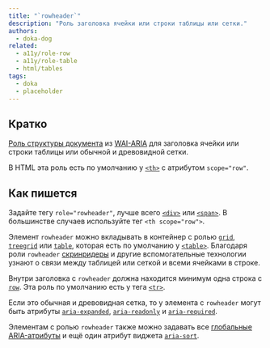 ```yaml
---
title: "`rowheader`"
description: "Роль заголовка ячейки или строки таблицы или сетки."
authors:
  - doka-dog
related:
  - a11y/role-row
  - a11y/role-table
  - html/tables
tags:
  - doka
  - placeholder
---
```


## Кратко

[Роль структуры документа](/a11y/aria-roles/#roli-struktury-dokumenta) из [WAI-ARIA](/a11y/aria-intro/#specifikaciya) для заголовка ячейки или строки таблицы или обычной и древовидной сетки.

В HTML эта роль есть по умолчанию у [`<th>`](/html/tables/#th) с атрибутом `scope="row"`.

## Как пишется

Задайте тегу `role="rowheader"`, лучше всего [`<div>`](/html/div/) или [`<span>`](/html/span/). В большинстве случаев используйте тег `<th scope="row">`.

Элемент `rowheader` можно вкладывать в контейнер с ролью [`grid`](/a11y/role-grid/), [`treegrid`](/a11y/role-treegrid/) или [`table`](/a11y/role-table/), которая есть по умолчанию у [`<table>`](/html/tables/). Благодаря роли `rowheader` [скринридеры](/a11y/screenreaders/) и другие вспомогательные технологии узнают о связи между таблицей или сеткой и всеми ячейками в строке.

Внутри заголовка с `rowheader` должна находится минимум одна строка с [`row`](/a11y/role-row/). Эта роль по умолчанию есть у тега [`<tr>`](/html/tables/#tr).

Если это обычная и древовидная сетка, то у элемента с `rowheader` могут быть атрибуты [`aria-expanded`](/a11y/aria-expanded/), [`aria-readonly`](/a11y/aria-readonly/) и [`aria-required`](/a11y/aria-required/).

Элементам с ролью `rowheader` также можно задавать все [глобальные ARIA-атрибуты](/a11y/aria-attrs/#globalnye-atributy) и ещё один атрибут виджета [`aria-sort`](/a11y/aria-sort/).
